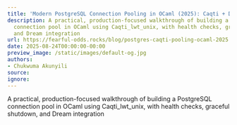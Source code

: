 ```yaml
---
title: 'Modern PostgreSQL Connection Pooling in OCaml (2025): Caqti + Dream + Lwt'
description: A practical, production-focused walkthrough of building a PostgreSQL
  connection pool in OCaml using Caqti_lwt_unix, with health checks, graceful shutdown,
  and Dream integration
url: https://fearful-odds.rocks/blog/postgres-caqti-pooling-ocaml-2025
date: 2025-08-24T00:00:00-00:00
preview_image: /static/images/default-og.jpg
authors:
- Chukwuma Akunyili
source:
ignore:
---
```


A practical, production-focused walkthrough of building a PostgreSQL connection pool in OCaml using Caqti_lwt_unix, with health checks, graceful shutdown, and Dream integration
